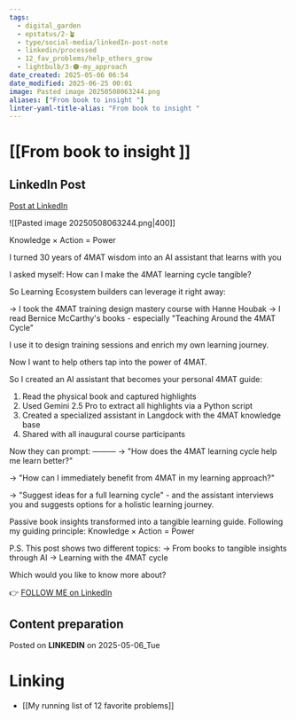 ```yaml
---
tags:
  - digital_garden
  - epstatus/2-🪴
  - type/social-media/linkedIn-post-note
  - linkedin/processed
  - 12_fav_problems/help_others_grow
  - lightbulb/3-🟠-my_approach
date_created: 2025-05-06 06:54
date_modified: 2025-06-25 00:01
image: Pasted image 20250508063244.png
aliases: ["From book to insight "]
linter-yaml-title-alias: "From book to insight "
---
```

# [[From book to insight ]]

## LinkedIn Post

[Post at LinkedIn](https://www.linkedin.com/posts/sebastiankamilli_knowledge-action-power-i-turned-30-years-activity-7325399007332085760-PSC1?utm_source=share&utm_medium=member_desktop&rcm=ACoAAA1M1pkBgWCYPhT45EpfLiHzViQqRWNCIv4)
  
![[Pasted image 20250508063244.png|400]]

Knowledge × Action = Power

I turned 30 years of 4MAT wisdom into an AI assistant that learns with you

I asked myself: How can I make the 4MAT learning cycle tangible?

So Learning Ecosystem builders can leverage it right away:

→ I took the 4MAT training design mastery course with Hanne Houbak
→ I read Bernice McCarthy's books - especially "Teaching Around the 4MAT Cycle"

I use it to design training sessions and enrich my own learning journey.

Now I want to help others tap into the power of 4MAT.

So I created an AI assistant that becomes your personal 4MAT guide:

1) Read the physical book and captured highlights
2) Used Gemini 2.5 Pro to extract all highlights via a Python script
3) Created a specialized assistant in Langdock with the 4MAT knowledge base
4) Shared with all inaugural course participants

Now they can prompt:
———
→ "How does the 4MAT learning cycle help me learn better?"

→ "How can I immediately benefit from 4MAT in my learning approach?"

→ "Suggest ideas for a full learning cycle" - and the assistant interviews you and suggests options for a holistic learning journey.

Passive book insights transformed into a tangible learning guide.
Following my guiding principle: Knowledge × Action = Power

P.S. This post shows two different topics:
→ From books to tangible insights through AI
→ Learning with the 4MAT cycle

Which would you like to know more about?

👉 [FOLLOW ME on LinkedIn](https://www.linkedin.com/comm/mynetwork/discovery-see-all?usecase=PEOPLE_FOLLOWS&followMember=sebastiankamilli)

## Content preparation

Posted on **LINKEDIN** on 2025-05-06_Tue

# Linking

+ [[My running list of 12 favorite problems]]
